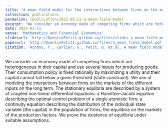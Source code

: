 ```yaml
---
title: "A mean field model for the interactions between firms on the markets of their inputs"
collection: publications
permalink: /publication/2023-03-11-a-mean-field-model
excerpt: 'We consider an economy made of competing firms which are heterogeneous in their capital and use several inputs for producing goods. Their consumption policy is fixed rationally by maximizing a utility and their capital cannot fall below a given threshold (state constraint). We aim at modeling the interactions between firms on the markets of the different inputs on the long term. The stationary equlibria are described by a system of coupled non-linear differential equations: a Hamilton–Jacobi equation describing the optimal control problem of a single atomistic firm; a continuity equation describing the distribution of the individual state variable (the capital) in the population of firms; the equilibria on the markets of the production factors. We prove the existence of equilibria under suitable assumptions.'
date: 2023-03-11
venue: 'Mathematics and Financial Economics'
slidesurl: 'http://QuentinPetit1.github.io/files/slides_a_mean_field_model.pdf'
paperurl: 'http://QuentinPetit1.github.io/files/a_mean_field_model.pdf'
citation: 'Achdou, Y., Carlier, G., Petit, Q. et al. A mean field model for the interactions between firms on the markets of their inputs. Math Finan Econ (2023). https://doi.org/10.1007/s11579-023-00333-z'
---
```


We consider an economy made of competing firms which are heterogeneous in their capital and use several inputs for producing goods. Their consumption policy is fixed rationally by maximizing a utility and their capital cannot fall below a given threshold (state constraint). We aim at modeling the interactions between firms on the markets of the different inputs on the long term. The stationary equlibria are described by a system of coupled non-linear differential equations: a Hamilton–Jacobi equation describing the optimal control problem of a single atomistic firm; a continuity equation describing the distribution of the individual state variable (the capital) in the population of firms; the equilibria on the markets of the production factors. We prove the existence of equilibria under suitable assumptions.